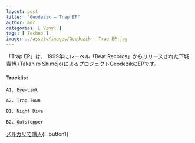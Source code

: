 ```yaml
---
layout: post
title:  "Geodezik – Trap EP"
author: mmr
categories: [ Vinyl ]
tags: [ Techno ]
image: ../assets/images/Geodezik – Trap EP.jpg
---
```


「Trap EP」は、
1999年にレーベル「Beat Records」からリリースされた下城貴博 (Takahiro Shimojo)によるプロジェクトGeodezikのEPです。

#### Tracklist
```md
A1. Eye-Link

A2. Trap Town

B1. Night Dive

B2. Outstepper
```

[メルカリで購入](https://jp.mercari.com/item/m86478584214?afid=6142608987){: .button1}

